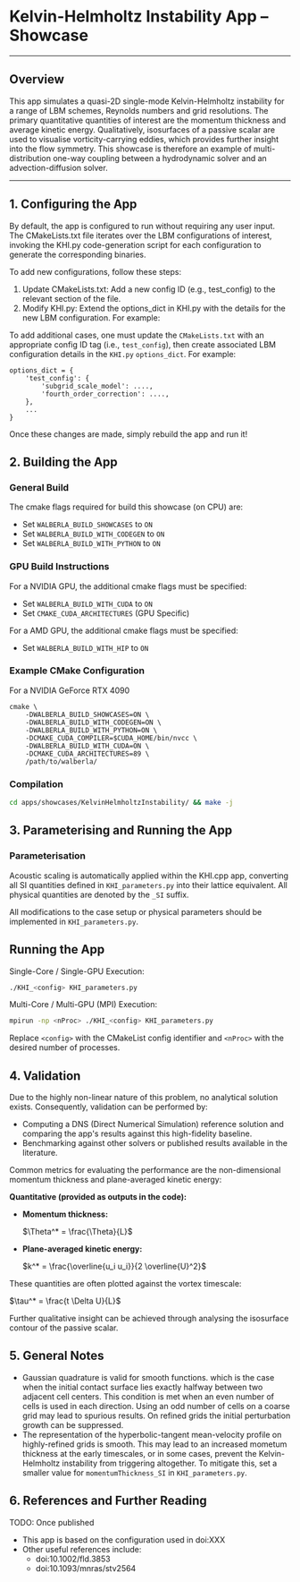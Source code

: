 # Kelvin-Helmholtz Instability App – Showcase
---

## Overview

This app simulates a quasi-2D single-mode Kelvin-Helmholtz instability for a range of LBM schemes, Reynolds numbers and grid resolutions.  The primary quantitative quantities of interest are the momentum thickness and average kinetic energy.  Qualitatively, isosurfaces of a passive scalar are used to visualise  vorticity-carrying eddies, which provides further insight into the flow symmetry. This showcase is therefore an example of multi-distribution one-way coupling between a hydrodynamic solver and an advection-diffusion solver.

---

## 1. Configuring the App
By default, the app is configured to run without requiring any user input. The CMakeLists.txt file iterates over the LBM configurations of interest, invoking the KHI.py code-generation script for each configuration to generate the corresponding binaries.

To add new configurations, follow these steps:
1. Update CMakeLists.txt: Add a new config ID (e.g., test_config) to the relevant section of the file.
2. Modify KHI.py: Extend the options_dict in KHI.py with the details for the new LBM configuration. For example:

To add additional cases, one must update the `CMakeLists.txt` with an appropriate config ID tag (i.e., `test_config`), then create associated LBM configuration details in the `KHI.py`  `options_dict`. For example:

```
options_dict = {
    'test_config': {
        'subgrid_scale_model': ....,
        'fourth_order_correction': ....,
    },
    ...
}
```
Once these changes are made, simply rebuild the app and run it!

## 2. Building the App
### General Build
The cmake flags required for build this showcase (on CPU) are:
- Set `WALBERLA_BUILD_SHOWCASES` to `ON`
- Set `WALBERLA_BUILD_WITH_CODEGEN` to `ON`
- Set `WALBERLA_BUILD_WITH_PYTHON` to `ON`

### GPU Build Instructions
For a NVIDIA GPU, the additional cmake flags must be specified:
- Set `WALBERLA_BUILD_WITH_CUDA` to `ON`
- Set `CMAKE_CUDA_ARCHITECTURES` (GPU Specific)

For a AMD GPU, the additional cmake flags must be specified:
- Set `WALBERLA_BUILD_WITH_HIP` to `ON`

### Example CMake Configuration
For a NVIDIA GeForce RTX 4090 
```
cmake \
    -DWALBERLA_BUILD_SHOWCASES=ON \
    -DWALBERLA_BUILD_WITH_CODEGEN=ON \
    -DWALBERLA_BUILD_WITH_PYTHON=ON \
    -DCMAKE_CUDA_COMPILER=$CUDA_HOME/bin/nvcc \
    -DWALBERLA_BUILD_WITH_CUDA=ON \
    -DCMAKE_CUDA_ARCHITECTURES=89 \
    /path/to/walberla/
```

### Compilation
```bash
cd apps/showcases/KelvinHelmholtzInstability/ && make -j
```

## 3. Parameterising and Running the App
### Parameterisation
Acoustic scaling is automatically applied within the KHI.cpp app, converting all SI quantities defined in `KHI_parameters.py` into their lattice equivalent. All physical quantities are denoted by the `_SI` suffix.

All modifications to the case setup or physical parameters should be implemented in `KHI_parameters.py`.

## Running the App
Single-Core / Single-GPU Execution:
```bash
./KHI_<config> KHI_parameters.py
```
Multi-Core / Multi-GPU (MPI) Execution:
```bash
mpirun -np <nProc> ./KHI_<config> KHI_parameters.py
```
Replace `<config>` with the CMakeList config identifier and `<nProc>` with the desired number of processes.

## 4. Validation
Due to the highly non-linear nature of this problem, no analytical solution exists. Consequently, validation can be performed by:

- Computing a DNS (Direct Numerical Simulation) reference solution and comparing the app's results against this high-fidelity baseline.
- Benchmarking against other solvers or published results available in the literature.

Common metrics for evaluating the performance are the non-dimensional momentum thickness and plane-averaged kinetic energy:

**Quantitative (provided as outputs in the code):**

- **Momentum thickness:**

  $\Theta^* = \frac{\Theta}{L}$

- **Plane-averaged kinetic energy:**

  $k^* = \frac{\overline{u_i u_i}}{2 \overline{U}^2}$

These quantities are often plotted against the vortex timescale:

$\tau^* = \frac{t \Delta U}{L}$

Further qualitative insight can be achieved through analysing the isosurface contour of the passive scalar.

## 5. General Notes
- Gaussian quadrature is valid for smooth functions.  which is the case when the initial contact surface lies exactly halfway between two adjacent cell centers. This condition is met when an even number of cells is used in each direction.  Using an odd number of cells on a coarse grid may lead to spurious results.  On refined grids the initial perturbation growth can be suppressed.
- The representation of the hyperbolic-tangent mean-velocity profile on highly-refined grids is smooth. This may lead to an increased mometum thickness at the early timescales, or in some cases, prevent the Kelvin-Helmholtz instability from triggering altogether. To mitigate this, set a smaller value for `momentumThickness_SI` in `KHI_parameters.py`.

## 6. References and Further Reading
TODO: Once published
- This app is based on the configuration used in doi:XXX
- Other useful references include:
    - doi:10.1002/fld.3853
    - doi:10.1093/mnras/stv2564








